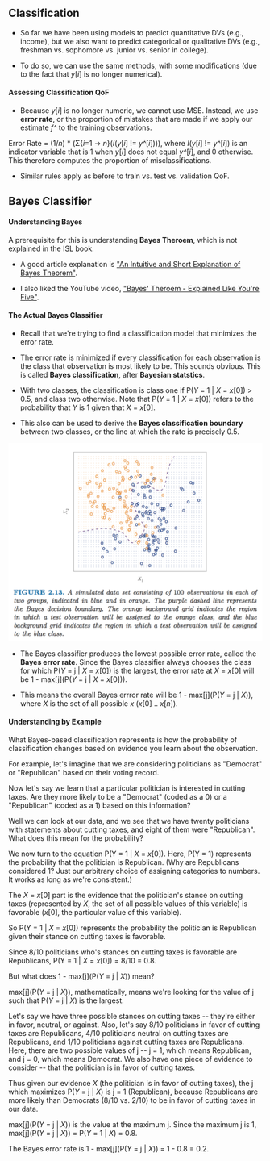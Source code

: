 ## Classification

* So far we have been using models to predict quantitative DVs (e.g., income), but we also want to predict categorical or qualitative DVs (e.g., freshman vs. sophomore vs. junior vs. senior in college).

* To do so, we can use the same methods, with some modifications (due to the fact that *y*[*i*] is no longer numerical).


#### Assessing Classification QoF

* Because *y*[*i*] is no longer numeric, we cannot use MSE.  Instead, we use **error rate**, or the proportion of mistakes that are made if we apply our estimate *f^* to the training observations.

Error Rate = (1/*n*) * (Σ{*i*=1 -> *n*}(*I*(*y*[*i*] != *y^*[*i*]))), where *I*(*y*[*i*] != *y^*[*i*]) is an indicator variable that is 1 when *y*[*i*] does not equal *y^*[*i*], and 0 otherwise.  This therefore computes the proportion of misclassifications.

* Similar rules apply as before to train vs. test vs. validation QoF.



## Bayes Classifier

#### Understanding Bayes

A prerequisite for this is understanding **Bayes Theroem**, which is not explained in the ISL book.

* A good article explanation is ["An Intuitive and Short Explanation of Bayes Theorem"](http://betterexplained.com/articles/an-intuitive-and-short-explanation-of-bayes-theorem/).

* I also liked the YouTube video, ["Bayes' Theroem - Explained Like You're Five"](https://www.youtube.com/watch?v=2Df1sDAyRvQ).


#### The Actual Bayes Classifier

* Recall that we're trying to find a classification model that minimizes the error rate.

* The error rate is minimized if every classification for each observation is the class that observation is most likely to be.  This sounds obvious.  This is called **Bayes classification**, after **Bayesian statstics**.

* With two classes, the classification is class one if P(*Y* = 1 | *X* = *x*[0]) > 0.5, and class two otherwise.  Note that P(*Y* = 1 | *X* = *x*[0]) refers to the probability that *Y* is 1 given that *X* = *x*[0].

* This also can be used to derive the **Bayes classification boundary** between two classes, or the line at which the rate is precisely 0.5.

![](../images/bayes-decision-boundary.png)

* The Bayes classifier produces the lowest possible error rate, called the **Bayes error rate**.  Since the Bayes classifier always chooses the class for which P(*Y* = j | *X* = *x*[0]) is the largest, the error rate at *X* = *x*[0] will be 1 - max[j](P(*Y* = j | *X* = *x*[0])).

* This means the overall Bayes errror rate will be 1 - max[j](P(*Y* = j | *X*)), where *X* is the set of all possible *x* (*x*[0] .. *x*[*n*]).


#### Understanding by Example

What Bayes-based classification represents is how the probability of classification changes based on evidence you learn about the observation.

For example, let's imagine that we are considering politicians as "Democrat" or "Republican" based on their voting record.

Now let's say we learn that a particular politician is interested in cutting taxes.  Are they more likely to be a "Democrat" (coded as a 0) or a "Republican" (coded as a 1) based on this information?

Well we can look at our data, and we see that we have twenty politicians with statements about cutting taxes, and eight of them were "Republican".  What does this mean for the probability?

We now turn to the equation P(Y = 1 | *X* = *x*[0]).  Here, P(Y = 1) represents the probability that the politician is Republican.  (Why are Republicans considered 1?  Just our arbitrary choice of assigning categories to numbers.  It works as long as we're consistent.)

The *X* = *x*[0] part is the evidence that the politician's stance on cutting taxes (represented by *X*, the set of all possible values of this variable) is favorable (*x*[0], the particular value of this variable).

So P(Y = 1 | *X* = *x*[0]) represents the probability the politician is Republican given their stance on cutting taxes is favorable.

Since 8/10 politicians who's stances on cutting taxes is favorable are Republicans, P(Y = 1 | *X* = *x*[0]) = 8/10 = 0.8.

But what does 1 - max[j](P(*Y* = j | *X*)) mean?

max[j](P(*Y* = j | *X*)), mathematically, means we're looking for the value of j such that P(*Y* = j | *X*) is the largest.

Let's say we have three possible stances on cutting taxes -- they're either in favor, neutral, or against.  Also, let's say 8/10 politicians in favor of cutting taxes are Republicans, 4/10 politicians neutral on cutting taxes are Republicans, and 1/10 politicians against cutting taxes are Republicans.  Here, there are two possible values of j -- j = 1, which means Republican, and j = 0, which means Democrat.  We also have one piece of evidence to consider -- that the politician is in favor of cutting taxes.

Thus given our evidence *X* (the politician is in favor of cutting taxes), the j which maximizes P(*Y* = j | *X*) is j = 1 (Republican), because Republicans are more likely than Democrats (8/10 vs. 2/10) to be in favor of cutting taxes in our data.

max[j](P(*Y* = j | *X*)) is the value at the maximum j.  Since the maximum j is 1, max[j](P(*Y* = j | *X*)) = P(*Y* = 1 | *X*) = 0.8.

The Bayes error rate is 1 - max[j](P(*Y* = j | *X*)) = 1 - 0.8 = 0.2.
